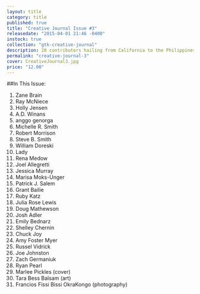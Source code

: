 ```yaml
---
layout: title
category: title
published: true
title: "Creative Journal Issue #3"
releasedate: "2015-04-01 21:46 -0400"
instock: true
collection: "gtk-creative-journal"
description: 28 contributors hailing from California to the Philippines.
permalink: "creative-journal-3"
cover: CreativeJournal3.jpg
price: "12.00"
---
```



##In This Issue:
1. Zane Brain
2. Ray McNiece
3. Holly Jensen
4. A.D. Winans
5. anggo genorga
6. Michelle R. Smith
7. Robert Morrison
8. Steve B. Smith
9. William Doreski
10. Lady
11. Rena Medow
12. Joel Allegretti
13. Jessica Murray
14. Marisa Moks-Unger
15. Patrick J. Salem
16. Grant Bailie
17. Ruby Katz
18. Julia Rose Lewis
19. Doug Mathewson
20. Josh Adler
21. Emily Bednarz
22. Shelley Chernin
23. Chuck Joy
24. Amy Foster Myer
25. Russel Vidrick
26. Joe Johnston
27. Zach Germaniuk
28. Ryan Pearl
29. Marlee Pickles (cover)
30. Tara Bess Balsam (art)
31. Francios Fissi Bissi OkraKongo (photography)
